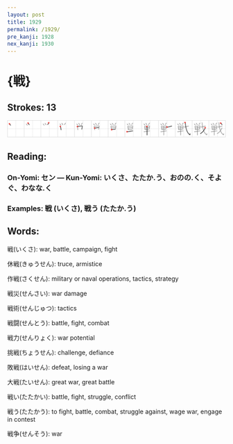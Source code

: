 ```yaml
---
layout: post
title: 1929
permalink: /1929/
pre_kanji: 1928
nex_kanji: 1930
---
```


# {戦}

## Strokes: 13

<div class="stroke"><img src="../images/E688A6.png" /></div>

## Reading:

### On-Yomi: セン &mdash; Kun-Yomi: いくさ、たたか.う、おのの.く、そよぐ、わなな.く

### Examples: 戦 (いくさ), 戦う (たたか.う)

## Words:

戦(いくさ): war, battle, campaign, fight

休戦(きゅうせん): truce, armistice

作戦(さくせん): military or naval operations, tactics, strategy

戦災(せんさい): war damage

戦術(せんじゅつ): tactics

戦闘(せんとう): battle, fight, combat

戦力(せんりょく): war potential

挑戦(ちょうせん): challenge, defiance

敗戦(はいせん): defeat, losing a war

大戦(たいせん): great war, great battle

戦い(たたかい): battle, fight, struggle, conflict

戦う(たたかう): to fight, battle, combat, struggle against, wage war, engage in contest

戦争(せんそう): war
